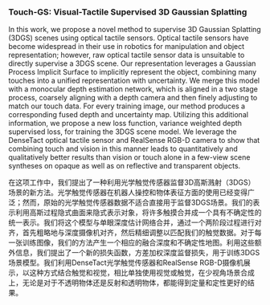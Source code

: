 ### Touch-GS: Visual-Tactile Supervised 3D Gaussian Splatting

In this work, we propose a novel method to supervise 3D Gaussian Splatting (3DGS) scenes using optical tactile sensors. Optical tactile sensors have become widespread in their use in robotics for manipulation and object representation; however, raw optical tactile sensor data is unsuitable to directly supervise a 3DGS scene. Our representation leverages a Gaussian Process Implicit Surface to implicitly represent the object, combining many touches into a unified representation with uncertainty. We merge this model with a monocular depth estimation network, which is aligned in a two stage process, coarsely aligning with a depth camera and then finely adjusting to match our touch data. For every training image, our method produces a corresponding fused depth and uncertainty map. Utilizing this additional information, we propose a new loss function, variance weighted depth supervised loss, for training the 3DGS scene model. We leverage the DenseTact optical tactile sensor and RealSense RGB-D camera to show that combining touch and vision in this manner leads to quantitatively and qualitatively better results than vision or touch alone in a few-view scene syntheses on opaque as well as on reflective and transparent objects.

在这项工作中，我们提出了一种利用光学触觉传感器监督3D高斯溅射（3DGS）场景的新方法。光学触觉传感器在机器人操控和物体表征方面的使用已经变得广泛；然而，原始的光学触觉传感器数据不适合直接用于监督3DGS场景。我们的表示利用高斯过程隐式曲面来隐式表示对象，将许多触摸合并成一个具有不确定性的统一表示。我们将这个模型与单眼深度估计网络合并，通过一个两阶段过程进行对齐，首先粗略地与深度摄像机对齐，然后精细调整以匹配我们的触觉数据。对于每一张训练图像，我们的方法产生一个相应的融合深度和不确定性地图。利用这些额外信息，我们提出了一个新的损失函数，方差加权深度监督损失，用于训练3DGS场景模型。我们利用DenseTact光学触觉传感器和RealSense RGB-D摄像机展示，以这种方式结合触觉和视觉，相比单独使用视觉或触觉，在少视角场景合成上，无论是对于不透明物体还是反射和透明物体，都能得到定量和定性更好的结果。

